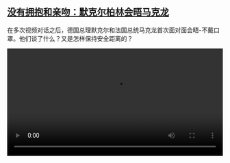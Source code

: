 <!--1593525241000-->
[没有拥抱和亲吻：默克尔柏林会晤马克龙](https://www.dw.com/zh/%E6%B2%A1%E6%9C%89%E6%8B%A5%E6%8A%B1%E5%92%8C%E4%BA%B2%E5%90%BB%EF%BC%9A%E9%BB%98%E5%85%8B%E5%B0%94%E6%9F%8F%E6%9E%97%E4%BC%9A%E6%99%A4%E9%A9%AC%E5%85%8B%E9%BE%99/a-54000327)
------

<p>在多次视频对话之后，德国总理默克尔和法国总统马克龙首次面对面会晤-不戴口罩。他们谈了什么？又是怎样保持安全距离的？</small></p><video src="https://tvdownloaddw-a.akamaihd.net/dwtv_video/flv/vdt_zh/2020/bchi200630_002_merkelmacron_02f_sd_sor.mp4" controls style="width:100%"></video>
